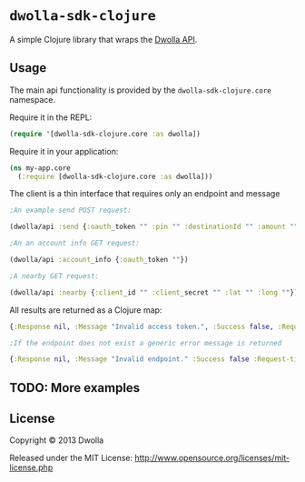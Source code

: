 # `dwolla-sdk-clojure` 

A simple Clojure library that wraps the [Dwolla API](http://developers.dwolla.com).

## Usage

The main api functionality is provided by the
`dwolla-sdk-clojure.core` namespace.

Require it in the REPL:

```clojure
(require '[dwolla-sdk-clojure.core :as dwolla])
```

Require it in your application:

```clojure
(ns my-app.core
  (:require [dwolla-sdk-clojure.core :as dwolla]))
```

The client is a thin interface that requires only an endpoint and message

```clojure
;An example send POST request:

(dwolla/api :send {:oauth_token "" :pin "" :destinationId "" :amount ""})

;An an account info GET request:

(dwolla/api :account_info {:oauth_token ""})

;A nearby GET request:

(dwolla/api :nearby {:client_id "" :client_secret "" :lat "" :long ""})
```

All results are returned as a Clojure map:

```clojure
{:Response nil, :Message "Invalid access token.", :Success false, :Request-time 321 :Status 200}

;If the endpoint does not exist a generic error message is returned

{:Response nil, :Message "Invalid endpoint." :Success false :Request-time 0 :Status nil}
```

## TODO: More examples


## License

Copyright © 2013 Dwolla

Released under the MIT License:
<http://www.opensource.org/licenses/mit-license.php>

